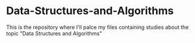 # Data-Structures-and-Algorithms
This is the repository where I'll palce my files containing studies about the topic "Data Structures and Algorithms"
